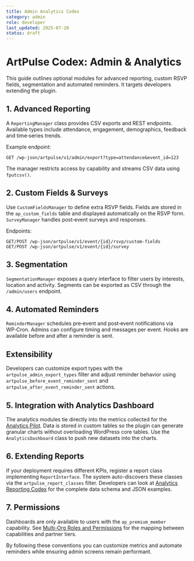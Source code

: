 ```yaml
---
title: Admin Analytics Codex
category: admin
role: developer
last_updated: 2025-07-20
status: draft
---
```


# ArtPulse Codex: Admin & Analytics

This guide outlines optional modules for advanced reporting, custom RSVP fields, segmentation and automated reminders. It targets developers extending the plugin.

## 1. Advanced Reporting

A `ReportingManager` class provides CSV exports and REST endpoints. Available types include attendance, engagement, demographics, feedback and time‑series trends.

Example endpoint:

```
GET /wp-json/artpulse/v1/admin/export?type=attendance&event_id=123
```

The manager restricts access by capability and streams CSV data using `fputcsv()`.

## 2. Custom Fields & Surveys

Use `CustomFieldsManager` to define extra RSVP fields. Fields are stored in the `ap_custom_fields` table and displayed automatically on the RSVP form. `SurveyManager` handles post‑event surveys and responses.

Endpoints:

```
GET/POST /wp-json/artpulse/v1/event/{id}/rsvp/custom-fields
GET/POST /wp-json/artpulse/v1/event/{id}/survey
```

## 3. Segmentation

`SegmentationManager` exposes a query interface to filter users by interests, location and activity. Segments can be exported as CSV through the `/admin/users` endpoint.

## 4. Automated Reminders

`ReminderManager` schedules pre‑event and post‑event notifications via WP‑Cron. Admins can configure timing and messages per event. Hooks are available before and after a reminder is sent.

## Extensibility

Developers can customize export types with the `artpulse_admin_export_types` filter and adjust reminder behavior using `artpulse_before_event_reminder_sent` and `artpulse_after_event_reminder_sent` actions.


## 5. Integration with Analytics Dashboard
The analytics modules tie directly into the metrics collected for the [Analytics Pilot](../../analytics-pilot.md). Data is stored in custom tables so the plugin can generate granular charts without overloading WordPress core tables. Use the `AnalyticsDashboard` class to push new datasets into the charts.

## 6. Extending Reports
If your deployment requires different KPIs, register a report class implementing `ReportInterface`. The system auto-discovers these classes via the `artpulse_report_classes` filter. Developers can look at [Analytics Reporting Codex](./analytics-reporting-codex.md) for the complete data schema and JSON examples.

## 7. Permissions
Dashboards are only available to users with the `ap_premium_member` capability. See [Multi-Org Roles and Permissions](../../multi-org-roles-permissions.md) for the mapping between capabilities and partner tiers.

By following these conventions you can customize metrics and automate reminders while ensuring admin screens remain performant.
